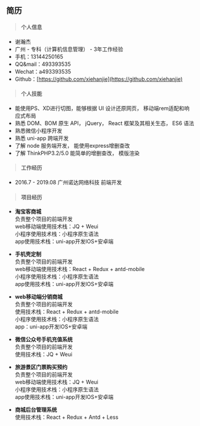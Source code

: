## 简历

>#### **个人信息**  

- 谢瀚杰
- 广州 - 专科（计算机信息管理） - 3年工作经验
- 手机：13144250165    
- QQ&mail：493393535
- Wechat：a493393535
- Github：[https://github.com/xiehanjie](https://github.com/xiehanjie)

>#### **个人技能**  

- 能使用PS、XD进行切图，能够根据 UI 设计还原网页， 移动端rem适配和响应式布局
- 熟悉 DOM、BOM 原生 API， jQuery， React 框架及其相关生态， ES6 语法
- 熟悉微信小程序开发 
- 熟悉 uni-app 跨端开发
- 了解 node 服务端开发， 能使用express增删查改
- 了解 ThinkPHP3.2/5.0 能简单的增删查改， 模版渲染

>#### **工作经历**  

- 2016.7 - 2019.08   广州诺达网络科技  前端开发

>#### **项目经历**  

- **淘宝客商城**<br/>
    负责整个项目的前端开发<br/>
    web移动端使用技术栈：JQ + Weui<br/>
    小程序使用技术栈：小程序原生语法<br/>
    app使用技术栈：uni-app开发IOS+安卓端

- **手机壳定制**<br/>
    负责整个项目的前端开发<br/>
    web移动端使用技术栈：React + Redux + antd-mobile<br/>
    小程序使用技术栈：小程序原生语法<br/>
    app使用技术栈：uni-app开发IOS+安卓端

- **web移动端分销商城**<br/>
    负责整个项目的前端开发<br/>
    使用技术栈：React + Redux + antd-mobile<br/>
    小程序使用技术栈：小程序原生语法<br/>
    app：uni-app开发IOS+安卓端

- **微信公众号手机充值系统**<br/>
    负责整个项目的前端开发<br/>
    使用技术栈：JQ + Weui

- **旅游景区门票购买预约**<br/>
    负责整个项目的前端开发<br/>
    web移动端使用技术栈：JQ + Weui<br/>
    小程序使用技术栈：小程序原生语法<br/>
    app使用技术栈：uni-app开发IOS+安卓端

- **商城后台管理系统**<br/>
    使用技术栈：React + Redux + Antd + Less<br/>
    







